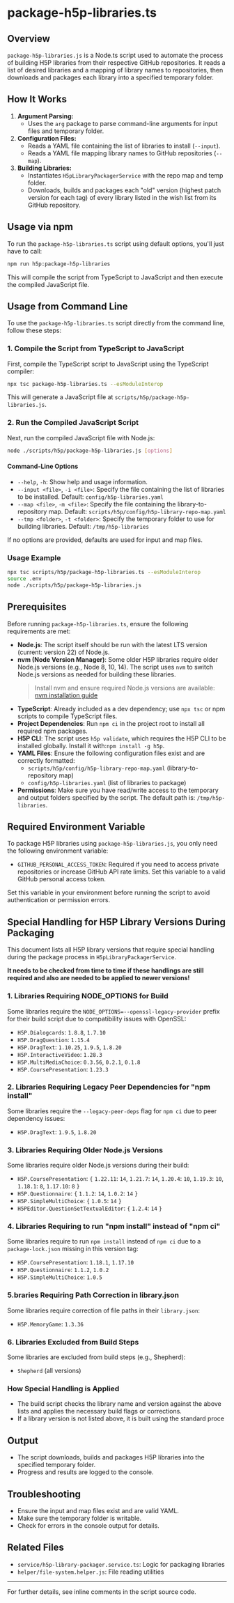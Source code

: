 # package-h5p-libraries.ts

## Overview

`package-h5p-libraries.js` is a Node.ts script used to automate the process of building H5P libraries from their respective GitHub repositories. It reads a list of desired libraries and a mapping of library names to repositories, then downloads and packages each library into a specified temporary folder.

## How It Works
1. **Argument Parsing:**
   - Uses the `arg` package to parse command-line arguments for input files and temporary folder.
2. **Configuration Files:**
   - Reads a YAML file containing the list of libraries to install (`--input`).
   - Reads a YAML file mapping library names to GitHub repositories (`--map`).
3. **Building Libraries:**
   - Instantiates `H5pLibraryPackagerService` with the repo map and temp folder.
   - Downloads, builds and packages each "old" version (highest patch version for each tag) of every library listed in the wish list from its GitHub repository.

## Usage via npm

To run the `package-h5p-libraries.ts` script using default options, you'll just have to call:

```bash
npm run h5p:package-h5p-libraries
```

This will compile the script from TypeScript to JavaScript and then execute the compiled JavaScript file.

## Usage from Command Line

To use the `package-h5p-libraries.ts` script directly from the command line, follow these steps:

### 1. Compile the Script from TypeScript to JavaScript

First, compile the TypeScript script to JavaScript using the TypeScript compiler:

```bash
npx tsc package-h5p-libraries.ts --esModuleInterop
```

This will generate a JavaScript file at `scripts/h5p/package-h5p-libraries.js`.

### 2. Run the Compiled JavaScript Script

Next, run the compiled JavaScript file with Node.js:

```bash
node ./scripts/h5p/package-h5p-libraries.js [options]
```

#### Command-Line Options
- `--help`, `-h`: Show help and usage information.
- `--input <file>`, `-i <file>`: Specify the file containing the list of libraries to be installed. Default: `config/h5p-libraries.yaml`
- `--map <file>`, `-m <file>`: Specify the file containing the library-to-repository map. Default: `scripts/h5p/config/h5p-library-repo-map.yaml`
- `--tmp <folder>`, `-t <folder>`: Specify the temporary folder to use for building libraries. Default: `/tmp/h5p-libraries`

If no options are provided, defaults are used for input and map files.

### Usage Example

```bash
npx tsc scripts/h5p/package-h5p-libraries.ts --esModuleInterop
source .env
node ./scripts/h5p/package-h5p-libraries.js
```

## Prerequisites

Before running `package-h5p-libraries.ts`, ensure the following requirements are met:

- **Node.js**: The script itself should be run with the latest LTS version (current: version 22) of Node.js.
- **nvm (Node Version Manager)**: Some older H5P libraries require older Node.js versions (e.g., Node 8, 10, 14). The script uses `nvm` to switch Node.js versions as needed for building these libraries.  
  > Install nvm and ensure required Node.js versions are available:  
  > [nvm installation guide](https://github.com/nvm-sh/nvm)
- **TypeScript**: Already included as a dev dependency; use `npx tsc` or npm scripts to compile TypeScript files.
- **Project Dependencies**: Run `npm ci` in the project root to install all required npm packages.
- **H5P CLI**: The script uses `h5p validate`, which requires the H5P CLI to be installed globally. Install it with:`npm install -g h5p`.
- **YAML Files**: Ensure the following configuration files exist and are correctly formatted:
  - `scripts/h5p/config/h5p-library-repo-map.yaml` (library-to-repository map)
  - `config/h5p-libraries.yaml` (list of libraries to package)
- **Permissions**: Make sure you have read/write access to the temporary and output folders specified by the script. The default path is: `/tmp/h5p-libraries`.

## Required Environment Variable

To package H5P libraries using `package-h5p-libraries.js`, you only need the following environment variable:

- `GITHUB_PERSONAL_ACCESS_TOKEN`: Required if you need to access private repositories or increase GitHub API rate limits. Set this variable to a valid GitHub personal access token.

Set this variable in your environment before running the script to avoid authentication or permission errors.

## Special Handling for H5P Library Versions During Packaging

This document lists all H5P library versions that require special handling during the package process in `H5pLibraryPackagerService`.

**It needs to be checked from time to time if these handlings are still required and also are needed to be applied to newer versions!**

### 1. Libraries Requiring NODE_OPTIONS for Build
Some libraries require the `NODE_OPTIONS=--openssl-legacy-provider` prefix for their build script due to compatibility issues with OpenSSL:

- `H5P.Dialogcards`: `1.8.8`, `1.7.10`
- `H5P.DragQuestion`: `1.15.4`
- `H5P.DragText`: `1.10.25`, `1.9.5`, `1.8.20`
- `H5P.InteractiveVideo`: `1.28.3`
- `H5P.MultiMediaChoice`: `0.3.56`, `0.2.1`, `0.1.8`
- `H5P.CoursePresentation`: `1.23.3`

### 2. Libraries Requiring Legacy Peer Dependencies for "npm install"
Some libraries require the `--legacy-peer-deps` flag for `npm ci` due to peer dependency issues:

- `H5P.DragText`: `1.9.5`, `1.8.20`

### 3. Libraries Requiring Older Node.js Versions
Some libraries require older Node.js versions during their build:

- `H5P.CoursePresentation`: `{` `1.22.11`: `14`, `1.21.7`: `14`, `1.20.4`: `10`, `1.19.3`: `10`, `1.18.1`: `8`, `1.17.10`: `8` `}`
- `H5P.Questionnaire`: `{` `1.1.2`: `14`, `1.0.2`: `14` `}`
- `H5P.SimpleMultiChoice`: `{` `1.0.5`: `14` `}`
- `H5PEditor.QuestionSetTextualEditor`: `{` `1.2.4`: `14` `}`

### 4. Libraries Requiring to run "npm install" instead of "npm ci"
Some libraries require to run `npm install` instead of `npm ci` due to a `package-lock.json` missing in this version tag:

 - `H5P.CoursePresentation`: `1.18.1`, `1.17.10`
 - `H5P.Questionnaire`: `1.1.2`, `1.0.2`
 - `H5P.SimpleMultiChoice`: `1.0.5`

### 5.braries Requiring Path Correction in library.json
Some libraries require correction of file paths in their `library.json`:

- `H5P.MemoryGame`: `1.3.36`

### 6. Libraries Excluded from Build Steps
Some libraries are excluded from build steps (e.g., Shepherd):

- `Shepherd` (all versions)

### How Special Handling is Applied
- The build script checks the library name and version against the above lists and applies the necessary build flags or corrections.
- If a library version is not listed above, it is built using the standard proce

## Output
- The script downloads, builds and packages H5P libraries into the specified temporary folder.
- Progress and results are logged to the console.

## Troubleshooting
- Ensure the input and map files exist and are valid YAML.
- Make sure the temporary folder is writable.
- Check for errors in the console output for details.

## Related Files
- `service/h5p-library-packager.service.ts`: Logic for packaging libraries
- `helper/file-system.helper.js`: File reading utilities

---
For further details, see inline comments in the script source code.
